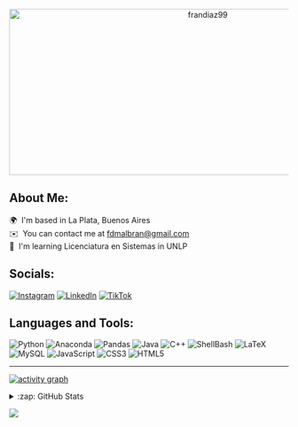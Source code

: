 
<!-- <p align="center">
<img alt="loficity" width="600px" src="https://github.com/HyunCafe/HyunCafe/raw/main/assests/loficity.gif"</img>
</p> -->

<p align="center">
  <img src="https://socialify.git.ci/frandiaz99/frandiaz99/image?description=1&descriptionEditable=Bachelor%27s%20student%20in%20Systems%20Engineering%20at%20the%20National%20University%20of%20La%20Plata&font=Jost&owner=1&pattern=Circuit%20Board&theme=Dark" alt="frandiaz99" width="700" height="300" />
</p>

## About Me:
🌍  I'm based in La Plata, Buenos Aires<br>✉️  You can contact me at [fdmalbran@gmail.com](mailto:fdmalbran@gmail.com)<br>🧠  I'm learning Licenciatura en Sistemas in UNLP


## Socials:
[![Instagram](https://img.shields.io/badge/Instagram-%23E4405F.svg?style=for-the-badge&logo=Instagram&logoColor=white)](https://instagram.com/frandiazmalbran) [![LinkedIn](https://img.shields.io/badge/LinkedIn-%230077B5.svg?style=for-the-badge&logo=linkedin&logoColor=white)](https://linkedin.com/in/francisco-diaz-308b631a1) [![TikTok](https://img.shields.io/badge/TikTok-%23000000.svg?style=for-the-badge&logo=TikTok&logoColor=white)](https://tiktok.com/@frandiax99) 

## Languages and Tools:
![Python](https://img.shields.io/badge/python-3670A0?style=for-the-badge&logo=python&logoColor=ffdd54) ![Anaconda](https://img.shields.io/badge/Anaconda-%2344A833.svg?style=for-the-badge&logo=anaconda&logoColor=white) ![Pandas](https://img.shields.io/badge/pandas-%23150458.svg?style=for-the-badge&logo=pandas&logoColor=white) ![Java](https://img.shields.io/badge/java-%23ED8B00.svg?style=for-the-badge&logo=openjdk&logoColor=white) ![C++](https://img.shields.io/badge/c++-%2300599C.svg?style=for-the-badge&logo=c%2B%2B&logoColor=white) ![ShellBash](https://img.shields.io/badge/Shell-Bash?style=for-the-badge&logo=gnu-bash&logoColor=black)  ![LaTeX](https://img.shields.io/badge/latex-%23008080.svg?style=for-the-badge&logo=latex&logoColor=white)  ![MySQL](https://img.shields.io/badge/mysql-%2300000f.svg?style=for-the-badge&logo=mysql&logoColor=white) ![JavaScript](https://img.shields.io/badge/javascript-%23323330.svg?style=for-the-badge&logo=javascript&logoColor=%23F7DF1E) ![CSS3](https://img.shields.io/badge/css3-%231572B6.svg?style=for-the-badge&logo=css3&logoColor=white)  ![HTML5](https://img.shields.io/badge/html5-%23E34F26.svg?style=for-the-badge&logo=html5&logoColor=white)

--- 
[![activity graph](https://github-readme-activity-graph.vercel.app/graph?username=frandiaz99&theme=high-contrast)](https://github.com/frandiaz99/github-readme-activity-graph)

<details>
  <summary>:zap: GitHub Stats</summary>
  
<div align="center">
  <a href="https://github.com/frandiaz99/github-readme-stats">
    <img align="center" src="https://github-readme-stats.vercel.app/api?username=frandiaz99&show_icons=true&theme=dark&hide_border=true" alt="FranDiaz's github stats" height="195px" />
  </a>
  <a href="https://github.com/frandiaz99/github-readme-stats">
    <img align="center" src="https://github-readme-stats.vercel.app/api/top-langs/?username=frandiaz99&layout=compact&theme=dark&hide_border=true" height="195px" />
  </a>
</div>



</details>

[![](https://visitcount.itsvg.in/api?id=frandiaz99&icon=5&color=12)](https://visitcount.itsvg.in)


<!-- Proudly created with GPRM ( https://gprm.itsvg.in ) -->





